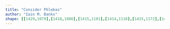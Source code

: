 ```yaml
---
title: "Consider Phlebas"
author: "Iain M. Banks"
shape: [[1429,1079],[1418,1086],[1415,1101],[1414,1118],[1415,1172],[1413,1183],[1415,1188],[1415,1313],[1413,1320],[1414,1356],[1412,1363],[1414,1391],[1412,1401],[1412,1513],[1410,1518],[1407,1661],[1405,1674],[1405,1693],[1401,1710],[1404,1718],[1404,1732],[1402,1745],[1403,1773],[1402,1777],[1398,1782],[1397,1787],[1398,1810],[1390,1821],[1391,1831],[1393,1837],[1397,1842],[1397,1852],[1391,1861],[1392,1873],[1388,1879],[1389,1890],[1385,1895],[1383,1901],[1384,1907],[1387,1912],[1382,1930],[1384,1952],[1387,1962],[1385,1968],[1386,1992],[1385,2000],[1381,2010],[1381,2030],[1388,2042],[1386,2051],[1390,2061],[1393,2077],[1399,2092],[1403,2096],[1411,2099],[1435,2099],[1444,2102],[1480,2103],[1553,2102],[1561,2099],[1564,2092],[1569,1994],[1572,1757],[1574,1741],[1577,1630],[1580,1385],[1585,1228],[1587,1089],[1585,1084],[1581,1082],[1516,1080],[1502,1081],[1476,1079]]
---
```

